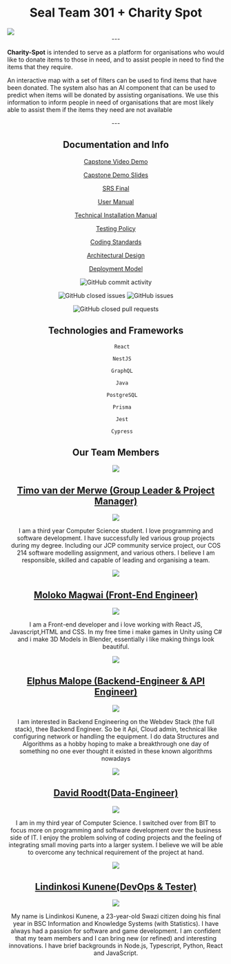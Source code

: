 <div>
    <h1 align="center">Seal Team 301 + Charity Spot</h1>
    <img align="center"src="https://firebasestorage.googleapis.com/v0/b/charityspotdemo1.appspot.com/o/logo1.png?alt=media&token=b54104ac-a595-46f9-ab28-6069195143b4"></img>
    <div align="center">---</div>
    <div>
        <p><b>Charity-Spot</b> is intended to serve as a platform for organisations who would like to donate items to those in need, and to assist people in need to find the items that they require.</p>
        <p>An interactive map with a set of filters can be used to find items that have been donated. The system also has an AI component that can be used to predict when items will be donated by assisting organisations. We use this information to inform people in need of organisations that are most likely able to assist them if the items they need are not available</p>
    </div>
    <div align="center">---</div>

<div align="center">
<h2 align="center">Documentation and Info</h2>

[Capstone Video Demo](https://drive.google.com/file/d/1Byx3ti38nuK4ZYTacu3_7S1YPFscwLWy/view?usp=sharing)

[Capstone Demo Slides](https://docs.google.com/presentation/d/1QdbJ3wKV-a2uzmmG3G7tToMu047Qe8K9u1QTp8rISMg/edit?usp=sharing)

[SRS Final](https://drive.google.com/file/d/1G0idE29ORYzXntQOijQp4ElNcnYTfErm/view?usp=sharing)

[User Manual](https://drive.google.com/file/d/13UZqvDJ2Lna-sQxVaY1hRAtnCum0EtSA/view?usp=sharing)

[Technical Installation Manual](https://drive.google.com/file/d/1EMmhUMsIvzSD9HJQSMxk5zSvbNXdHKhy/view?usp=sharing)

[Testing Policy](https://drive.google.com/file/d/1dS93QiFJyyYlns4ovDa6fHrhvj2LCXjt/view?usp=sharing)

[Coding Standards](https://drive.google.com/file/d/1xRKx2Yfjq_bR1Ypq29d7nMF7J3GcRP96/view?usp=sharing)

[Architectural Design](https://drive.google.com/file/d/1i6uL7VRFpR8lHNyQsHqhbYNGj7AfONvW/view?usp=sharing)

[Deployment Model](https://drive.google.com/file/d/1ZadHcBt__dYyPTfGgt7WImZ_fNZsrjdi/view?usp=sharing)

![GitHub commit activity](https://img.shields.io/github/commit-activity/w/COS301-SE-2022/Charity-Spot)

![GitHub closed issues](https://img.shields.io/github/issues-closed-raw/COS301-SE-2022/Charity-Spot)
![GitHub issues](https://img.shields.io/github/issues-raw/COS301-SE-2022/Charity-Spot)

![GitHub closed pull requests](https://img.shields.io/github/issues-pr-closed/COS301-SE-2022/Charity-Spot)
  
<!-- </div>

<h2 align="center">Our Team Members</h2>

<div align="center">

[Timo van der Merwe](https://github.com/TimovdMerwe-18)

[Elphus Malope](https://github.com/nimGaluu)

[Moloko Magwai](https://github.com/MoloTheSniper)

[David Roodt](https://github.com/David-Roodt)

[Lindinkosi Kunene](https://github.com/lindzik)

</div> -->
    


<div align="center">
    <h2>Technologies and Frameworks</h2>

        React

        NestJS

        GraphQL

        Java

        PostgreSQL

        Prisma

        Jest

        Cypress

</div>
    <div align="center">
    <h2 align="center">Our Team Members</h2>
    <img  align="center"src="https://drive.google.com/thumbnail?id=1bT75l2YS4pQl4mYyCvAgoTCd_A1lgKXr"></img><br>



<div>

[<h2>Timo van der Merwe (Group Leader & Project Manager)</h2>](https://github.com/TimovdMerwe-18)

[![](https://img.shields.io/badge/LinkedIn-0077B5?style=for-the-badge&logo=linkedin&logoColor=white)](https://za.linkedin.com/in/timo-van-der-merwe-9010451a8)

</div>
<p>I am a third year Computer Science student. I love programming and
software development. I have successfully led various group projects
during my degree. Including our JCP community service project, our COS
214 software modelling assignment, and various others. I believe I am
responsible, skilled and capable of leading and organising a team.</p>
    <img align="center"src="https://drive.google.com/thumbnail?id=1QT3Sg7zH1QHyEbcquxRbDejNfVVpXabg"></img><br>


<div>

[<h2>Moloko Magwai (Front-End Engineer)</h2>](https://github.com/MoloTheSniper)

[![](https://img.shields.io/badge/LinkedIn-0077B5?style=for-the-badge&logo=linkedin&logoColor=white)](https://www.linkedin.com/in/moloko-magwai-7b52b7237)

</div>        
<p>I am a Front-end developer and i love working with React JS, Javascript,HTML and CSS. In my free time i make games in Unity using C# and i make 3D Models in Blender, essentially i like making things look beautiful.</p>
    <img align="center"src="https://drive.google.com/thumbnail?id=1gRHsFtHkVBzXrLYTx2GuXlmVGiaixDOQ"></img><br>

<div>

[<h2>Elphus Malope (Backend-Engineer & API Engineer)</h2>](https://github.com/nimGaluu)

[![](https://img.shields.io/badge/LinkedIn-0077B5?style=for-the-badge&logo=linkedin&logoColor=white)](https://www.linkedin.com/in/elphus-malope-96a022197)

</div>         
<p>I am interested in Backend Engineering on the Webdev Stack (the full stack), thee Backend Engineer. So be it Api, Cloud admin, technical like configuring network or handling the equipment. I do data Structures and Algorithms as a hobby hoping to make a breakthrough one day of something no one ever thought it existed in these known algorithms nowadays</p>
     <img align="center"src="https://drive.google.com/thumbnail?id=18CHF7DDWnRt3i2sbzF3Sw6l1xCw1K0Uc"></img><br>

<div>

[<h2>David Roodt(Data-Engineer)</h2>](https://github.com/David-Roodt)

[![](https://img.shields.io/badge/LinkedIn-0077B5?style=for-the-badge&logo=linkedin&logoColor=white)](https://www.linkedin.com/in/david-roodt-aa157718b/)

</div>      
<p>I am in my third year of Computer Science. I switched over from BIT to
focus more on programming and software development over the business
side of IT. I enjoy the problem solving of coding projects and the feeling
of integrating small moving parts into a larger system. I believe we will be
able to overcome any technical requirement of the project at hand.</p>
    <img align="center"src="https://drive.google.com/thumbnail?id=1dGKyNw_9TjwLvsamNME6hg87-xf7BvpG"></img><br>

<div>

[<h2>Lindinkosi Kunene(DevOps & Tester)</h2>](https://github.com/lindzik)

[![](https://img.shields.io/badge/LinkedIn-0077B5?style=for-the-badge&logo=linkedin&logoColor=white)](https://www.linkedin.com/in/lindinkosi-kunene-913940209)

</div>  

<p>My name is Lindinkosi Kunene, a 23-year-old Swazi citizen doing his
final year in BSC Information and Knowledge Systems (with Statistics). I
have always had a passion for software and game development. I am
confident that my team members and I can bring new (or refined) and
interesting innovations. I have brief backgrounds in Node.js, Typescript,
Python, React and JavaScript.</p>  
    </div>

    

</div>


